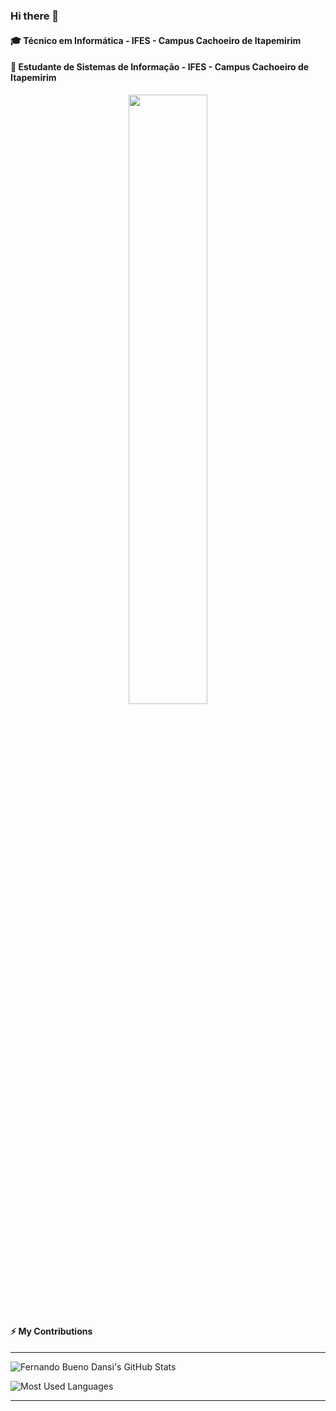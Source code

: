 ### Hi there 👋
#### 🎓 Técnico em Informática - IFES - Campus Cachoeiro de Itapemirim
#### 🌱 Estudante de Sistemas de Informação - IFES - Campus Cachoeiro de Itapemirim
<p align="center">
 <img 
      width="50%" 
      src="http://49.media.tumblr.com/7716ef547264521e476a067b1c8d2717/tumblr_mevr65Tt1i1s0odt8o1_500.gif" />
</p>

#### ⚡ My Contributions

---
<p align="center">

![Fernando Bueno Dansi's GitHub Stats](https://github-readme-stats.vercel.app/api?username=fernandobdansi&show_icons=true&count_private=true&theme=dark)
 
</p>
<p align="center">
 
![Most Used Languages](https://github-readme-stats.vercel.app/api/top-langs/?username=fernandobdansi&hide=html&layout=compact&langs_count=8&theme=dark)

</p>

---
